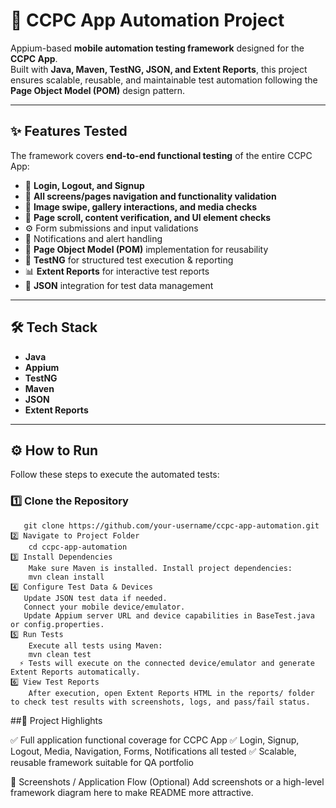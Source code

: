 # 🚀 CCPC App Automation Project

Appium-based **mobile automation testing framework** designed for the **CCPC App**.  
Built with **Java, Maven, TestNG, JSON, and Extent Reports**, this project ensures scalable, reusable, and maintainable test automation following the **Page Object Model (POM)** design pattern.

---

## ✨ Features Tested

The framework covers **end-to-end functional testing** of the entire CCPC App:

- 🔑 **Login, Logout, and Signup**
- 📜 **All screens/pages navigation and functionality validation**
- 📸 **Image swipe, gallery interactions, and media checks**
- 📜 **Page scroll, content verification, and UI element checks**
- ⚙️ Form submissions and input validations
- 🔔 Notifications and alert handling
- 📂 **Page Object Model (POM)** implementation for reusability
- 🧪 **TestNG** for structured test execution & reporting
- 📊 **Extent Reports** for interactive test reports
- 📑 **JSON** integration for test data management

---

## 🛠️ Tech Stack

- **Java**
- **Appium**
- **TestNG**
- **Maven**
- **JSON**
- **Extent Reports**

---

## ⚙️ How to Run

Follow these steps to execute the automated tests:

### 1️⃣ Clone the Repository
       git clone https://github.com/your-username/ccpc-app-automation.git
    2️⃣ Navigate to Project Folder
        cd ccpc-app-automation
    3️⃣ Install Dependencies
        Make sure Maven is installed. Install project dependencies:
        mvn clean install
    4️⃣ Configure Test Data & Devices
       Update JSON test data if needed.
       Connect your mobile device/emulator.
       Update Appium server URL and device capabilities in BaseTest.java or config.properties.
    5️⃣ Run Tests
        Execute all tests using Maven:
        mvn clean test
      ⚡ Tests will execute on the connected device/emulator and generate Extent Reports automatically.
    6️⃣ View Test Reports
        After execution, open Extent Reports HTML in the reports/ folder to check test results with screenshots, logs, and pass/fail status.

##📌 Project Highlights

✅ Full application functional coverage for CCPC App
✅ Login, Signup, Logout, Media, Navigation, Forms, Notifications all tested
✅ Scalable, reusable framework suitable for QA portfolio

📸 Screenshots / Application Flow (Optional)
Add screenshots or a high-level framework diagram here to make README more attractive.


